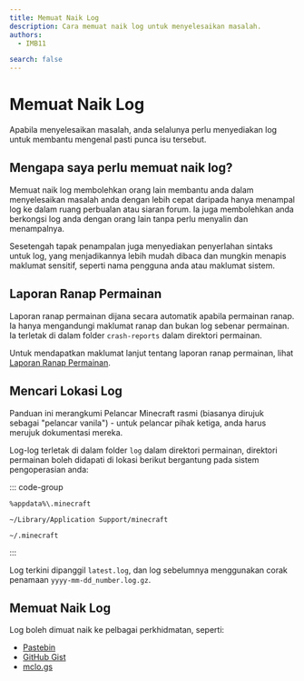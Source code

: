 ```yaml
---
title: Memuat Naik Log
description: Cara memuat naik log untuk menyelesaikan masalah.
authors:
  - IMB11

search: false
---
```


# Memuat Naik Log

Apabila menyelesaikan masalah, anda selalunya perlu menyediakan log untuk membantu mengenal pasti punca isu tersebut.

## Mengapa saya perlu memuat naik log?

Memuat naik log membolehkan orang lain membantu anda dalam menyelesaikan masalah anda dengan lebih cepat daripada hanya menampal log ke dalam ruang perbualan atau siaran forum. Ia juga membolehkan anda berkongsi log anda dengan orang lain tanpa perlu menyalin dan menampalnya.

Sesetengah tapak penampalan juga menyediakan penyerlahan sintaks untuk log, yang menjadikannya lebih mudah dibaca dan mungkin menapis maklumat sensitif, seperti nama pengguna anda atau maklumat sistem.

## Laporan Ranap Permainan

Laporan ranap permainan dijana secara automatik apabila permainan ranap. Ia hanya mengandungi maklumat ranap dan bukan log sebenar permainan. Ia terletak di dalam folder `crash-reports` dalam direktori permainan.

Untuk mendapatkan maklumat lanjut tentang laporan ranap permainan, lihat [Laporan Ranap Permainan](./crash-reports).

## Mencari Lokasi Log

Panduan ini merangkumi Pelancar Minecraft rasmi (biasanya dirujuk sebagai "pelancar vanila") - untuk pelancar pihak ketiga, anda harus merujuk dokumentasi mereka.

Log-log terletak di dalam folder `log` dalam direktori permainan, direktori permainan boleh didapati di lokasi berikut bergantung pada sistem pengoperasian anda:

::: code-group

```:no-line-numbers [Windows]
%appdata%\.minecraft
```

```:no-line-numbers [macOS]
~/Library/Application Support/minecraft
```

```:no-line-numbers [Linux]
~/.minecraft
```

:::

Log terkini dipanggil `latest.log`, dan log sebelumnya menggunakan corak penamaan `yyyy-mm-dd_number.log.gz`.

## Memuat Naik Log

Log boleh dimuat naik ke pelbagai perkhidmatan, seperti:

- [Pastebin](https://pastebin.com/)
- [GitHub Gist](https://gist.github.com/)
- [mclo.gs](https://mclo.gs/)
